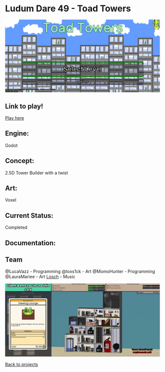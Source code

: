 # Ludum Dare 49 - Toad Towers

![ToadTowersBanner](ToadBanner.PNG)

## Link to play!
[Play here](https://green-game-17.gitlab.io/toad-towers-ld49-freeze)

## Engine:
Godot

## Concept:
2.5D Tower Builder with a twist
## Art: 
Voxel 

## Current Status:
Completed 

## Documentation:

## Team
@LucaVazz - Programming
@toxs1ck - Art
@MomoHunter - Programming
@LauraMariee - Art
[Losch](https://www.youtube.com/channel/UC8R6r7tm6vPO8pl5gFyLVHg) - Music


![ToadTowersBanner](toadTowersBanner2.PNG)

[Back to projects](projects.md)
